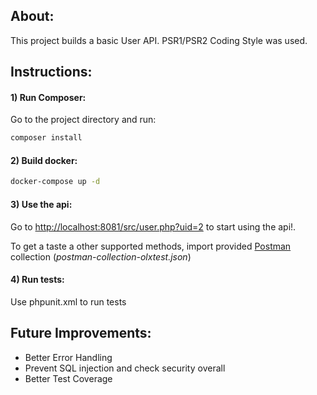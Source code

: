 ## About:
This project builds a basic User API.
PSR1/PSR2 Coding Style was used.

## Instructions:

#### 1) Run Composer:
Go to the project directory and run:
```bash
composer install
```


#### 2) Build docker:
```bash
docker-compose up -d
```

#### 3) Use the api:
Go to [http://localhost:8081/src/user.php?uid=2](http://localhost:8081/src/user.php) to start using the api!.

To get a taste a other supported methods, import provided [Postman](https://chrome.google.com/webstore/detail/postman/fhbjgbiflinjbdggehcddcbncdddomop/related?utm_source=chrome-ntp-icon)
 collection (*postman-collection-olxtest.json*)
#### 4) Run tests:
Use phpunit.xml to run tests

## Future Improvements:
- Better Error Handling
- Prevent SQL injection and check security overall
- Better Test Coverage
